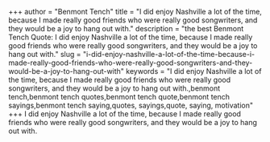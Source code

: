 +++
author = "Benmont Tench"
title = "I did enjoy Nashville a lot of the time, because I made really good friends who were really good songwriters, and they would be a joy to hang out with."
description = "the best Benmont Tench Quote: I did enjoy Nashville a lot of the time, because I made really good friends who were really good songwriters, and they would be a joy to hang out with."
slug = "i-did-enjoy-nashville-a-lot-of-the-time-because-i-made-really-good-friends-who-were-really-good-songwriters-and-they-would-be-a-joy-to-hang-out-with"
keywords = "I did enjoy Nashville a lot of the time, because I made really good friends who were really good songwriters, and they would be a joy to hang out with.,benmont tench,benmont tench quotes,benmont tench quote,benmont tench sayings,benmont tench saying,quotes, sayings,quote, saying, motivation"
+++
I did enjoy Nashville a lot of the time, because I made really good friends who were really good songwriters, and they would be a joy to hang out with.
